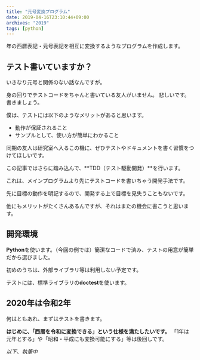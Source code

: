 ```yaml
---
title: "元号変換プログラム"
date: 2019-04-16T23:10:44+09:00
archives: "2019"
tags: [python]
---
```

年の西暦表記・元号表記を相互に変換するようなプログラムを作成します。
## テスト書いていますか？
いきなり元号と関係のない話なんですが。

身の回りでテストコードをちゃんと書いている友人がいません。
悲しいです。書きましょう。

僕は、テストには以下のようなメリットがあると思います。

* 動作が保証されること
* サンプルとして、使い方が簡単にわかること

同期の友人は研究室へ入るこの機に、ぜひテストやドキュメントを書く習慣をつけてほしいです。

この記事ではさらに踏み込んで、**TDD（テスト駆動開発）**を行います。

これは、メインプログラムより先にテストコードを書いちゃう開発手法です。

先に目標の動作を明記するので、開発する上で目標を見失うこともないです。

他にもメリットがたくさんあるんですが、それはまたの機会に書こうと思います。

## 開発環境
**Python**を使います。（今回の例では）簡潔なコードで済み、テストの用意が簡単だから選びました。

初めのうちは、外部ライブラリ等は利用しない予定です。

テストには、標準ライブラリの**doctest**を使います。

## 2020年は令和2年
何はともあれ、まずはテストを書きます。

**はじめに、「西暦を令和に変換できる」という仕様を満たしたいです。**
「1年は元年とする」や「昭和・平成にも変換可能にする」等は後回しです。

<script src="https://gist.github.com/Hee-San/9a9ddc82851182e2d2f712e0d4429d6a.js"></script>

*以下、執筆中*
